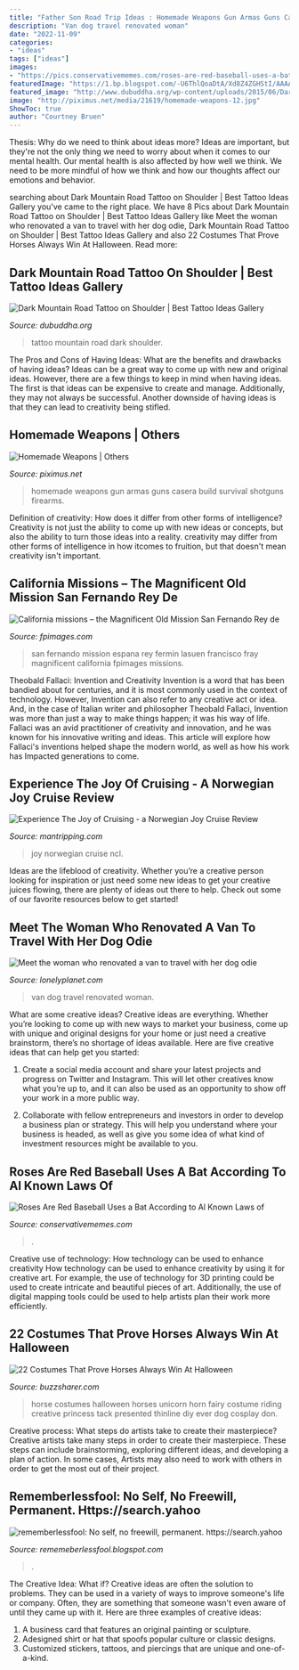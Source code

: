 ```yaml
---
title: "Father Son Road Trip Ideas : Homemade Weapons Gun Armas Guns Casera Build Survival Shotguns Firearms"
description: "Van dog travel renovated woman"
date: "2022-11-09"
categories:
- "ideas"
tags: ["ideas"]
images:
- "https://pics.conservativememes.com/roses-are-red-baseball-uses-a-bat-according-to-al-63789458.png"
featuredImage: "https://1.bp.blogspot.com/-U6ThlQoaDtA/Xd8Z4ZGHStI/AAAAAAAAbjo/_4DCsnRQQ_QmusNIbUK-RzHl0ScQ9LOlACLcBGAsYHQ/w1200-h630-p-k-no-nu/Untitled27.png"
featured_image: "http://www.dubuddha.org/wp-content/uploads/2015/06/Dark-Mountain-Road-Tattoo-on-Shoulder-by-Hector-Cedillo.jpg"
image: "http://piximus.net/media/21619/homemade-weapons-12.jpg"
ShowToc: true
author: "Courtney Bruen"
---
```



Thesis: Why do we need to think about ideas more?
Ideas are important, but they're not the only thing we need to worry about when it comes to our mental health. Our mental health is also affected by how well we think. We need to be more mindful of how we think and how our thoughts affect our emotions and behavior.

	

		
searching about Dark Mountain Road Tattoo on Shoulder | Best Tattoo Ideas Gallery you've came to the right place. We have 8 Pics about Dark Mountain Road Tattoo on Shoulder | Best Tattoo Ideas Gallery like Meet the woman who renovated a van to travel with her dog odie, Dark Mountain Road Tattoo on Shoulder | Best Tattoo Ideas Gallery and also 22 Costumes That Prove Horses Always Win At Halloween. Read more:
		
    
## Dark Mountain Road Tattoo On Shoulder | Best Tattoo Ideas Gallery

<img loading=lazy src="http://www.dubuddha.org/wp-content/uploads/2015/06/Dark-Mountain-Road-Tattoo-on-Shoulder-by-Hector-Cedillo.jpg" onerror="this.onerror=null;this.src='https://tse4.mm.bing.net/th?id=OIP.y8eLiXZeo4FrKIYvcUWk5AHaHa&amp;pid=15.1';" alt="Dark Mountain Road Tattoo on Shoulder | Best Tattoo Ideas Gallery">

_Source: dubuddha.org_

>tattoo mountain road dark shoulder. 

	

The Pros and Cons of Having Ideas: What are the benefits and drawbacks of having ideas?
Ideas can be a great way to come up with new and original ideas. However, there are a few things to keep in mind when having ideas. The first is that ideas can be expensive to create and manage. Additionally, they may not always be successful. Another downside of having ideas is that they can lead to creativity being stifled.

    
## Homemade Weapons | Others

<img loading=lazy src="http://piximus.net/media/21619/homemade-weapons-12.jpg" onerror="this.onerror=null;this.src='https://tse1.mm.bing.net/th?id=OIP.6GiANvxLzsx7bjpkgfq8gAHaFb&amp;pid=15.1';" alt="Homemade Weapons | Others">

_Source: piximus.net_

>homemade weapons gun armas guns casera build survival shotguns firearms. 

	

Definition of creativity: How does it differ from other forms of intelligence?
Creativity is not just the ability to come up with new ideas or concepts, but also the ability to turn those ideas into a reality. creativity may differ from other forms of intelligence in how itcomes to fruition, but that doesn't mean creativity isn't important.

    
## California Missions – The Magnificent Old Mission San Fernando Rey De

<img loading=lazy src="http://www.fpimages.com/wp-content/uploads/2012/10/Old-Mission-San-Fernando-Rey-de-Espana-03.jpg" onerror="this.onerror=null;this.src='https://tse2.mm.bing.net/th?id=OIP.VtBan3ikxD-8TpnspaMKpwHaLK&amp;pid=15.1';" alt="California missions – the Magnificent Old Mission San Fernando Rey de">

_Source: fpimages.com_

>san fernando mission espana rey fermin lasuen francisco fray magnificent california fpimages missions. 

	

Theobald Fallaci: Invention and Creativity
Invention is a word that has been bandied about for centuries, and it is most commonly used in the context of technology. However, Invention can also refer to any creative act or idea. And, in the case of Italian writer and philosopher Theobald Fallaci, Invention was more than just a way to make things happen; it was his way of life. Fallaci was an avid practitioner of creativity and innovation, and he was known for his innovative writing and ideas. This article will explore how Fallaci's inventions helped shape the modern world, as well as how his work has Impacted generations to come.

    
## Experience The Joy Of Cruising - A Norwegian Joy Cruise Review

<img loading=lazy src="https://www.mantripping.com/images/stories/norwegian-joy-inaugural/ncl-joy-photos/20190427_140012.jpg" onerror="this.onerror=null;this.src='https://tse4.mm.bing.net/th?id=OIP.UM0xbsDBS_baavDhSUljCwHaJ4&amp;pid=15.1';" alt="Experience The Joy of Cruising - a Norwegian Joy Cruise Review">

_Source: mantripping.com_

>joy norwegian cruise ncl. 

	

Ideas are the lifeblood of creativity. Whether you’re a creative person looking for inspiration or just need some new ideas to get your creative juices flowing, there are plenty of ideas out there to help. Check out some of our favorite resources below to get started!

    
## Meet The Woman Who Renovated A Van To Travel With Her Dog Odie

<img loading=lazy src="https://www.lonelyplanet.com/news/wp-content/uploads/2017/01/IMG_5978.jpg" onerror="this.onerror=null;this.src='https://tse3.mm.bing.net/th?id=OIP.DBVCpnxBgSvdPMYHkKWPXQHaLH&amp;pid=15.1';" alt="Meet the woman who renovated a van to travel with her dog odie">

_Source: lonelyplanet.com_

>van dog travel renovated woman. 

	

What are some creative ideas?
Creative ideas are everything. Whether you’re looking to come up with new ways to market your business, come up with unique and original designs for your home or just need a creative brainstorm, there’s no shortage of ideas available. Here are five creative ideas that can help get you started:
1. Create a social media account and share your latest projects and progress on Twitter and Instagram. This will let other creatives know what you’re up to, and it can also be used as an opportunity to show off your work in a more public way.

2. Collaborate with fellow entrepreneurs and investors in order to develop a business plan or strategy. This will help you understand where your business is headed, as well as give you some idea of what kind of investment resources might be available to you.


    
## Roses Are Red Baseball Uses A Bat According To Al Known Laws Of

<img loading=lazy src="https://pics.conservativememes.com/roses-are-red-baseball-uses-a-bat-according-to-al-63789458.png" onerror="this.onerror=null;this.src='https://tse4.mm.bing.net/th?id=OIP.s8-F4L8TbZ1km9p-eRiMtAHaNj&amp;pid=15.1';" alt="Roses Are Red Baseball Uses a Bat According to Al Known Laws of">

_Source: conservativememes.com_

>. 

	

Creative use of technology: How technology can be used to enhance creativity
How technology can be used to enhance creativity by using it for creative art. For example, the use of technology for 3D printing could be used to create intricate and beautiful pieces of art. Additionally, the use of digital mapping tools could be used to help artists plan their work more efficiently.

    
## 22 Costumes That Prove Horses Always Win At Halloween

<img loading=lazy src="https://buzzsharer.com/wp-content/uploads/2015/10/Unicorn.jpg" onerror="this.onerror=null;this.src='https://tse2.mm.bing.net/th?id=OIP.xwTuaFdBBkMzs4R0LAcBVgHaLH&amp;pid=15.1';" alt="22 Costumes That Prove Horses Always Win At Halloween">

_Source: buzzsharer.com_

>horse costumes halloween horses unicorn horn fairy costume riding creative princess tack presented thinline diy ever dog cosplay don. 

	

Creative process: What steps do artists take to create their masterpiece?
Creative artists take many steps in order to create their masterpiece. These steps can include brainstorming, exploring different ideas, and developing a plan of action. In some cases, Artists may also need to work with others in order to get the most out of their project.

    
## Rememberlessfool: No Self, No Freewill, Permanent. Https://search.yahoo

<img loading=lazy src="https://1.bp.blogspot.com/-U6ThlQoaDtA/Xd8Z4ZGHStI/AAAAAAAAbjo/_4DCsnRQQ_QmusNIbUK-RzHl0ScQ9LOlACLcBGAsYHQ/w1200-h630-p-k-no-nu/Untitled27.png" onerror="this.onerror=null;this.src='https://tse3.mm.bing.net/th?id=OIP.kDKNfe5q211Mz4NmgKGKMwHaD4&amp;pid=15.1';" alt="rememberlessfool: No self, no freewill, permanent. https://search.yahoo">

_Source: rememeberlessfool.blogspot.com_

>. 

	

The Creative Idea: What if?
Creative ideas are often the solution to problems. They can be used in a variety of ways to improve someone's life or company. Often, they are something that someone wasn't even aware of until they came up with it. Here are three examples of creative ideas: 
1. A business card that features an original painting or sculpture. 
2. Adesigned shirt or hat that spoofs popular culture or classic designs. 
3. Customized stickers, tattoos, and piercings that are unique and one-of-a-kind.

